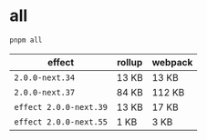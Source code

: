 # all

```bash
pnpm all
```

| effect                 | rollup | webpack |
| ---------------------- | ------ | ------- |
| `2.0.0-next.34`        | 13 KB  | 13 KB   |
| `2.0.0-next.37`        | 84 KB  | 112 KB  |
| `effect 2.0.0-next.39` | 13 KB  | 17 KB   |
| `effect 2.0.0-next.55` | 1 KB   | 3 KB    |
